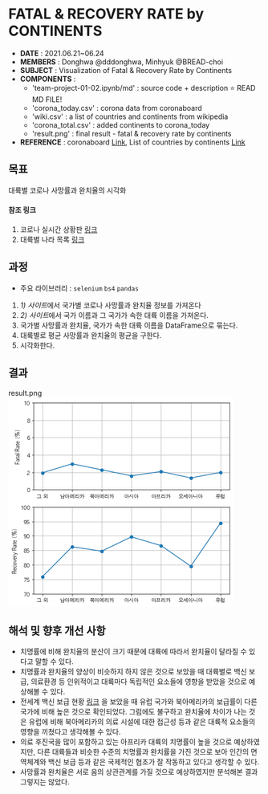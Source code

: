 # FATAL & RECOVERY RATE by CONTINENTS
- __DATE__ : 2021.06.21~06.24
- __MEMBERS__ : Donghwa @dddonghwa, Minhyuk @BREAD-choi
- __SUBJECT__ : Visualization of Fatal & Recovery Rate by Continents 
- __COMPONENTS__ : 
    - 'team-project-01-02.ipynb/md' : source code + description ⭐️ READ MD FILE!
    - 'corona_today.csv' : corona data from coronaboard
    - 'wiki.csv' : a list of countries and continents from wikipedia
    - 'corona_total.csv' : added continents to corona_today
    - 'result.png' : final result - fatal & recovery rate by continents
- __REFERENCE__ : coronaboard [Link](https://coronaboard.kr/), List of countries by continents [Link](https://ko.wikipedia.org/wiki/%EB%8C%80%EB%A5%99%EB%B3%84_%EB%82%98%EB%9D%BC_%EB%AA%A9%EB%A1%9D)

## 목표
대륙별 코로나 사망률과 완치율의 시각화
#### 참조 링크
1) 코로나 실시간 상황판 [링크](https://coronaboard.kr/)  
2) 대륙별 나라 목록 [링크](https://ko.wikipedia.org/wiki/%EB%8C%80%EB%A5%99%EB%B3%84_%EB%82%98%EB%9D%BC_%EB%AA%A9%EB%A1%9D)

## 과정
- 주요 라이브러리 : `selenium` `bs4` `pandas`  

1. *1) 사이트*에서 국가별 코로나 사망률과 완치율 정보를 가져온다  
2. *2) 사이트*에서 국가 이름과 그 국가가 속한 대륙 이름을 가져온다.  
3. 국가별 사망률과 완치율, 국가가 속한 대륙 이름을 DataFrame으로 묶는다.  
4. 대륙별로 평균 사망률과 완치율의 평균을 구한다.  
5. 시각화한다.

## 결과

result.png![result.png](./result.png)




## 해석 및 향후 개선 사항
- 치명률에 비해 완치율의 분산이 크기 때문에 대륙에 따라서 완치율이 달라질 수 있다고 말할 수 있다.  
- 치명률과 완치율의 양상이 비슷하지 하지 않은 것으로 보았을 때 대륙별로 백신 보급, 의료환경 등 인위적이고 대륙마다 독립적인 요소들에 영향을 받았을 것으로 예상해볼 수 있다.  
- 전세계 백신 보급 현황 [링크](https://www.bbc.com/korean/features-56066227) 을 보았을 때 유럽 국가와 북아메리카의 보급률이 다른 국가에 비해 높은 것으로 확인되었다. 그럼에도 불구하고 완치율에 차이가 나는 것은 유럽에 비해 북아메리카의 의료 시설에 대한 접근성 등과 같은 대륙적 요소들의 영향을 끼쳤다고 생각해볼 수 있다.  
- 의료 후진국을 많이 포함하고 있는 아프리카 대륙의 치명률이 높을 것으로 예상하였지만, 다른 대륙들과 비슷한 수준의 치명률과 완치률을 가진 것으로 보아 인간의 면역체계와 백신 보급 등과 같은 국제적인 협조가 잘 작동하고 있다고 생각할 수 있다.   
- 사망률과 완치율은 서로 음의 상관관계를 가질 것으로 예상하였지만 분석해본 결과 그렇지는 않았다.  
